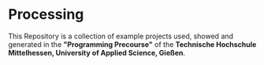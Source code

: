 # Processing

This Repository is a collection of example projects used, showed and generated in the **"Programming Precourse"** of the **Technische Hochschule Mittelhessen, University of Applied Science, Gießen**.

